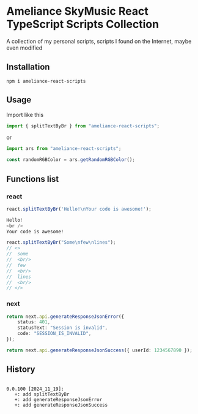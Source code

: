 # Ameliance SkyMusic React TypeScript Scripts Collection

A collection of my personal scripts, scripts I found on the Internet, maybe even modified

## Installation

```
npm i ameliance-react-scripts
```

## Usage

Import like this

```ts
import { splitTextByBr } from "ameliance-react-scripts";
```

or

```ts
import ars from "ameliance-react-scripts";

const randomRGBColor = ars.getRandomRGBColor();
```

## Functions list

### react

```ts
react.splitTextByBr('Hello!\nYour code is awesome!');

Hello!
<br />
Your code is awesome!

react.splitTextByBr("Some\nfew\nlines");
// <>
// 	some
// 	<br/>
// 	few
// 	<br/>
// 	lines
// 	<br/>
// </>
```

### next

```ts
return next.api.generateResponseJsonError({
	status: 401,
	statusText: "Session is invalid",
	code: "SESSION_IS_INVALID",
});
```

```ts
return next.api.generateResponseJsonSuccess({ userId: 1234567890 });
```

## History

```

0.0.100 [2024_11_19]:
   +: add splitTextByBr
   +: add generateResponseJsonError
   +: add generateResponseJsonSuccess
```
